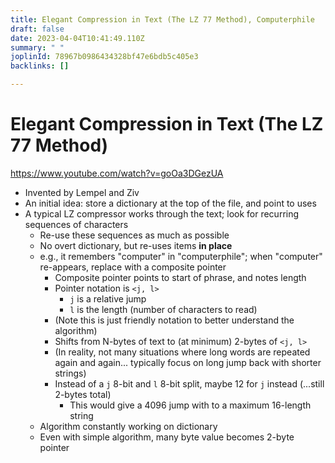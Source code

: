 ```yaml
---
title: Elegant Compression in Text (The LZ 77 Method), Computerphile
draft: false
date: 2023-04-04T10:41:49.110Z
summary: " "
joplinId: 78967b0986434328bf47e6bdb5c405e3
backlinks: []

---
```

# Elegant Compression in Text (The LZ 77 Method)

https://www.youtube.com/watch?v=goOa3DGezUA

- Invented by Lempel and Ziv
- An initial idea: store a dictionary at the top of the file, and point to uses
- A typical LZ compressor works through the text; look for recurring sequences of characters
	- Re-use these sequences as much as possible
	- No overt dictionary, but re-uses items **in place**
	- e.g., it remembers "computer" in "computerphile"; when "computer" re-appears, replace with a composite pointer
		- Composite pointer points to start of phrase, and notes length
		- Pointer notation is `<j, l>`
			- `j` is a relative jump
			- `l` is the length (number of characters to read)
		- (Note this is just friendly notation to better understand the algorithm)
		- Shifts from N-bytes of text to (at minimum) 2-bytes of `<j, l>`
		- (In reality, not many situations where long words are repeated again and again... typically focus on long jump back with shorter strings)
		- Instead of a `j` 8-bit and `l` 8-bit split, maybe 12 for `j` instead (...still 2-bytes total)
			- This would give a 4096 jump with to a maximum 16-length string
	- Algorithm constantly working on dictionary
	- Even with simple algorithm, many byte value becomes 2-byte pointer
